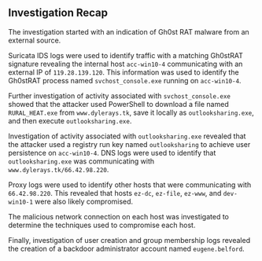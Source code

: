 ## **Investigation Recap**

The investigation started with an indication of Gh0st RAT malware from an external source.

Suricata IDS logs were used to identify traffic with a matching Gh0stRAT signature revealing the internal host `acc-win10-4` communicating with an external IP of `119.28.139.120`. This information was used to identify the Gh0stRAT process named `svchost_console.exe` running on `acc-win10-4`.

Further investigation of activity associated with `svchost_console.exe` showed that the attacker used PowerShell to download a file named `RURAL_HEAT.exe` from `www.dylerays.tk`, save it locally as `outlooksharing.exe`, and then execute `outlooksharing.exe`.

Investigation of activity associated with `outlooksharing.exe` revealed that the attacker used a registry run key named `outlooksharing` to achieve user persistence on `acc-win10-4`. DNS logs were used to identify that `outlooksharing.exe` was communicating with `www.dylerays.tk/66.42.98.220`. 

Proxy logs were used to identify other hosts that were communicating with `66.42.98.220`. This revealed that hosts `ez-dc`, `ez-file`, `ez-www`, and `dev-win10-1` were also likely compromised. 

The malicious network connection on each host was investigated to determine the techniques used to compromise each host.

Finally, investigation of user creation and group membership logs revealed the creation of a backdoor administrator account named `eugene.belford`.